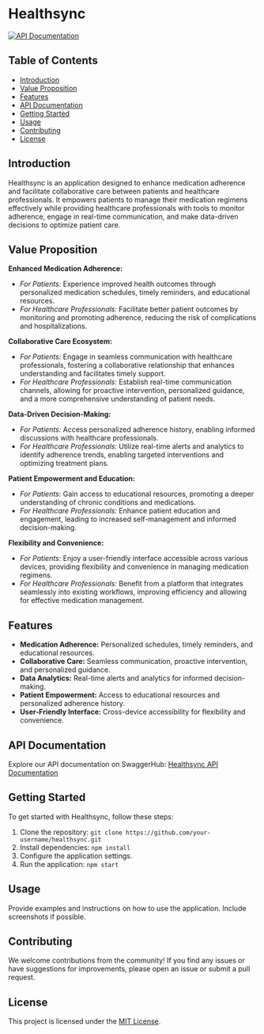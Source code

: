 # Healthsync

[![API Documentation](https://img.shields.io/badge/API-Documentation-blue?style=flat-square)](https://app.swaggerhub.com/apis/healsync/Healthsync/1.0.0)

## Table of Contents

- [Introduction](#introduction)
- [Value Proposition](#value-proposition)
- [Features](#features)
- [API Documentation](#api-documentation)
- [Getting Started](#getting-started)
- [Usage](#usage)
- [Contributing](#contributing)
- [License](#license)

## Introduction

Healthsync is an application designed to enhance medication adherence and facilitate collaborative care between patients and healthcare professionals. It empowers patients to manage their medication regimens effectively while providing healthcare professionals with tools to monitor adherence, engage in real-time communication, and make data-driven decisions to optimize patient care.

## Value Proposition

**Enhanced Medication Adherence:**

- _For Patients:_ Experience improved health outcomes through personalized medication schedules, timely reminders, and educational resources.
- _For Healthcare Professionals:_ Facilitate better patient outcomes by monitoring and promoting adherence, reducing the risk of complications and hospitalizations.

**Collaborative Care Ecosystem:**

- _For Patients:_ Engage in seamless communication with healthcare professionals, fostering a collaborative relationship that enhances understanding and facilitates timely support.
- _For Healthcare Professionals:_ Establish real-time communication channels, allowing for proactive intervention, personalized guidance, and a more comprehensive understanding of patient needs.

**Data-Driven Decision-Making:**

- _For Patients:_ Access personalized adherence history, enabling informed discussions with healthcare professionals.
- _For Healthcare Professionals:_ Utilize real-time alerts and analytics to identify adherence trends, enabling targeted interventions and optimizing treatment plans.

**Patient Empowerment and Education:**

- _For Patients:_ Gain access to educational resources, promoting a deeper understanding of chronic conditions and medications.
- _For Healthcare Professionals:_ Enhance patient education and engagement, leading to increased self-management and informed decision-making.

**Flexibility and Convenience:**

- _For Patients:_ Enjoy a user-friendly interface accessible across various devices, providing flexibility and convenience in managing medication regimens.
- _For Healthcare Professionals:_ Benefit from a platform that integrates seamlessly into existing workflows, improving efficiency and allowing for effective medication management.

## Features

- **Medication Adherence:** Personalized schedules, timely reminders, and educational resources.
- **Collaborative Care:** Seamless communication, proactive intervention, and personalized guidance.
- **Data Analytics:** Real-time alerts and analytics for informed decision-making.
- **Patient Empowerment:** Access to educational resources and personalized adherence history.
- **User-Friendly Interface:** Cross-device accessibility for flexibility and convenience.

## API Documentation

Explore our API documentation on SwaggerHub: [Healthsync API Documentation](https://app.swaggerhub.com/apis/healsync/Healthsync/1.0.0)

## Getting Started

To get started with Healthsync, follow these steps:

1. Clone the repository: `git clone https://github.com/your-username/healthsync.git`
2. Install dependencies: `npm install`
3. Configure the application settings.
4. Run the application: `npm start`

## Usage

Provide examples and instructions on how to use the application. Include screenshots if possible.

## Contributing

We welcome contributions from the community! If you find any issues or have suggestions for improvements, please open an issue or submit a pull request.

## License

This project is licensed under the [MIT License](LICENSE).
